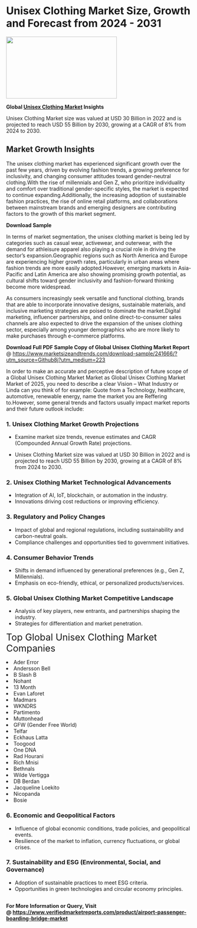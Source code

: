 <H1>Unisex Clothing Market Size, Growth and Forecast from 2024 - 2031</H1><img class="aligncenter size-medium wp-image-584254" src="https://thirdeyenews.in/wp-content/uploads/2024/09/Global-Market-Research-300x168.jpeg" alt="" width="300" height="168" /><p><strong>Global&nbsp;<a href="https://www.marketsizeandtrends.com/download-sample/241666/?utm_source=Github8j?utm_medium=223">Unisex Clothing Market</a> Insights</strong></p><p>Unisex Clothing Market size was valued at USD 30 Billion in 2022 and is projected to reach USD 55 Billion by 2030, growing at a CAGR of 8% from 2024 to 2030.</p><p><h2>Market Growth Insights</h2> <p>The unisex clothing market has experienced significant growth over the past few years, driven by evolving fashion trends, a growing preference for inclusivity, and changing consumer attitudes toward gender-neutral clothing.With the rise of millennials and Gen Z, who prioritize individuality and comfort over traditional gender-specific styles, the market is expected to continue expanding.Additionally, the increasing adoption of sustainable fashion practices, the rise of online retail platforms, and collaborations between mainstream brands and emerging designers are contributing factors to the growth of this market segment.</p> <p><strong>Download Sample</strong></p> <p>In terms of market segmentation, the unisex clothing market is being led by categories such as casual wear, activewear, and outerwear, with the demand for athleisure apparel also playing a crucial role in driving the sector’s expansion.Geographic regions such as North America and Europe are experiencing higher growth rates, particularly in urban areas where fashion trends are more easily adopted.However, emerging markets in Asia-Pacific and Latin America are also showing promising growth potential, as cultural shifts toward gender inclusivity and fashion-forward thinking become more widespread.</p> <p>As consumers increasingly seek versatile and functional clothing, brands that are able to incorporate innovative designs, sustainable materials, and inclusive marketing strategies are poised to dominate the market.Digital marketing, influencer partnerships, and online direct-to-consumer sales channels are also expected to drive the expansion of the unisex clothing sector, especially among younger demographics who are more likely to make purchases through e-commerce platforms.</p> <p><span class=""><strong>Download Full PDF Sample Copy of Global Unisex Clothing Market Report</strong> @ <a href="https://www.marketsizeandtrends.com/download-sample/241666/?utm_source=Github8j?utm_medium=223" target="_blank">https://www.marketsizeandtrends.com/download-sample/241666/?utm_source=Github8j?utm_medium=223</a></span></p><p>In order to make an accurate and perceptive description of future scope of a Global&nbsp;Unisex Clothing Market Market as Global&nbsp;Unisex Clothing Market Market of 2025, you need to describe a clear Vision &ndash; What Industry or Linda can you think of for example: Quote from a Technology, healthcare, automotive, renewable energy, name the market you are Reffering to.However, some general trends and factors usually impact market reports and their future outlook include:</p><h3>1.&nbsp;<strong>Unisex Clothing Market Growth Projections</strong></h3><ul><li>Examine market size trends, revenue estimates and CAGR (Compounded Annual Growth Rate) projections.</li><li><p>Unisex Clothing Market size was valued at USD 30 Billion in 2022 and is projected to reach USD 55 Billion by 2030, growing at a CAGR of 8% from 2024 to 2030.</p></li></ul><h3>2.&nbsp;<strong>Unisex Clothing Market Technological Advancements</strong></h3><ul><li>Integration of AI, IoT, blockchain, or automation in the industry.</li><li>Innovations driving cost reductions or improving efficiency.</li></ul><h3>3.&nbsp;<strong>Regulatory and Policy Changes</strong></h3><ul><li>Impact of global and regional regulations, including sustainability and carbon-neutral goals.</li><li>Compliance challenges and opportunities tied to government initiatives.</li></ul><h3>4.&nbsp;<strong>Consumer Behavior Trends</strong></h3><ul><li>Shifts in demand influenced by generational preferences (e.g., Gen Z, Millennials).</li><li>Emphasis on eco-friendly, ethical, or personalized products/services.</li></ul><h3>5.&nbsp;<strong>Global Unisex Clothing Market Competitive Landscape</strong></h3><ul><li>Analysis of key players, new entrants, and partnerships shaping the industry.</li><li>Strategies for differentiation and market penetration.</li></ul><p data-pm-slice="1 1 []"><span style="color: inherit; font-family: inherit; font-size: 25px;">Top Global Unisex Clothing Market Companies</span></p><div class="" data-test-id=""><p><li>Ader Error</li><li> Andersson Bell</li><li> B Slash B</li><li> Nohant</li><li> 13 Month</li><li> Evan Laforet</li><li> Madmars</li><li> WKNDRS</li><li> Partimento</li><li> Muttonhead</li><li> GFW (Gender Free World)</li><li> Telfar</li><li> Eckhaus Latta</li><li> Toogood</li><li> One DNA</li><li> Rad Hourani</li><li> Rich Mnisi</li><li> Bethnals</li><li> Wilde Vertigga</li><li> DB Berdan</li><li> Jacqueline Loekito</li><li> Nicopanda</li><li> Bosie</li></p></div><h3>6.&nbsp;<strong>Economic and Geopolitical Factors</strong></h3><ul><li>Influence of global economic conditions, trade policies, and geopolitical events.</li><li>Resilience of the market to inflation, currency fluctuations, or global crises.</li></ul><h3>7.&nbsp;<strong>Sustainability and ESG (Environmental, Social, and Governance)</strong></h3><ul><li>Adoption of sustainable practices to meet ESG criteria.</li><li>Opportunities in green technologies and circular economy principles.</li></ul><h2><strong style="font-size: 14px;">For More Information or Query, Visit @&nbsp;</strong><a style="background-color: #ffffff; font-size: 14px;" href="https://www.marketsizeandtrends.com/report/unisex-clothing-market/" target="_blank">https://www.verifiedmarketreports.com/product/airport-passenger-boarding-bridge-market</a></h2>